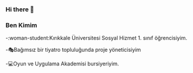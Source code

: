 ### Hi there 👋


### Ben Kimim
-:woman-student:Kırıkkale Üniversitesi Sosyal Hizmet 1. sınıf öğrencisiyim.

-:performing_arts:Bağımsız bir tiyatro topluluğunda proje yöneticisiyim 

-:computer:Oyun ve Uygulama Akademisi bursiyeriyim.


